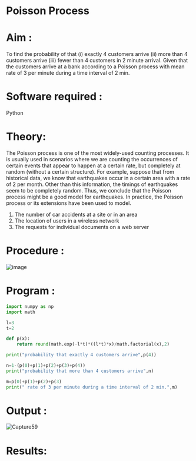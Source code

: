 # Poisson Process

# Aim : 
To find the probability of that  (i) exactly 4 customers arrive (ii) more than 4 customers arrive (iii) fewer than 4 customers in 2 minute  arrival. Given that the customers arrive at a bank according to a Poisson process with mean rate of 3 per minute  during a time interval of 2 min. 


# Software required :  

Python

# Theory:

The Poisson process is one of the most widely-used counting processes. It is usually used in scenarios where we are counting the occurrences of certain events that appear to happen at a certain rate, but completely at random (without a certain structure). For example, suppose that from historical data, we know that earthquakes occur in a certain area with a rate of 2 per month. Other than this information, the timings of earthquakes seem to be completely random. Thus, we conclude that the Poisson process might be a good model for earthquakes. In practice, the Poisson process or its extensions have been used to model.

1. The number of car accidents at a site or in an area
2. The location of users in a wireless network
3. The requests for individual documents on a web server

 
# Procedure :

![image](https://user-images.githubusercontent.com/104613195/171325180-eaf80506-545c-4f35-878a-1e95aa0e81e3.png)



# Program :
```python
import numpy as np
import math

l=3
t=2

def p(x):
    return round(math.exp(-l*t)*((l*t)*x)/math.factorial(x),2)

print("probability that exactly 4 customers arrive",p(4))

n=1-(p(0)+p(1)+p(2)+p(3)+p(4))
print("probability that more than 4 customers arrive",n)

m=p(0)+p(1)+p(2)+p(3)
print(" rate of 3 per minute during a time interval of 2 min.",m)
```

# Output :

![Capture59](https://user-images.githubusercontent.com/75234588/171335850-b7aaf43a-c6ce-4a89-8810-059370ba28fa.PNG)


# Results:

